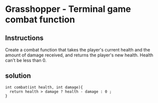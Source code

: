 # Grasshopper - Terminal game combat function

## Instructions

Create a combat function that takes the player's current health and the amount of damage received, and returns the player's new health. Health can't be less than 0.

## solution

```
int combat(int health, int damage){
  return health > damage ? health - damage : 0 ;
}
```
